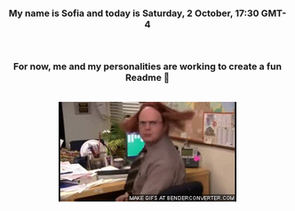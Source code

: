 


<div align="center">
<h3 >My name is Sofia and today is Saturday, 2 October, 17:30 GMT-4</h3><br>
<h3 >For now, me and my personalities are working to create a fun Readme 👋
</h3><br>
<img src='img/dwight.gif' alt='working...'/>
</div>
